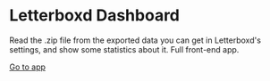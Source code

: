 # Letterboxd Dashboard

Read the .zip file from the exported data you can get in Letterboxd's settings, and show some statistics about it. Full front-end app.

<a href="https://alexbatistaarantes.github.io/letterboxd-dashboard" target="_blank"> Go to app </a>
